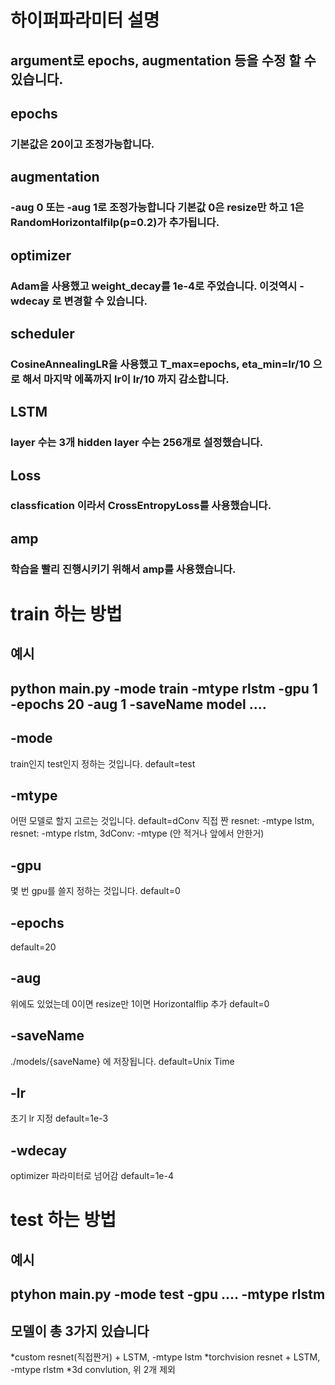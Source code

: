 # 하이퍼파라미터 설명
## argument로 epochs, augmentation 등을 수정 할 수 있습니다.
## epochs
### 기본값은 20이고 조정가능합니다.
## augmentation 
### -aug 0 또는 -aug 1로 조정가능합니다 기본값 0은 resize만 하고 1은 RandomHorizontalfilp(p=0.2)가 추가됩니다.
## optimizer
### Adam을 사용했고 weight_decay를 1e-4로 주었습니다. 이것역시 -wdecay 로 변경할 수 있습니다.
## scheduler
### CosineAnnealingLR을 사용했고 T_max=epochs, eta_min=lr/10 으로 해서 마지막 에폭까지 lr이 lr/10 까지 감소합니다.
## LSTM
### layer 수는 3개 hidden layer 수는 256개로 설정했습니다.
## Loss
### classfication 이라서 CrossEntropyLoss를 사용했습니다.
## amp
### 학습을 빨리 진행시키기 위해서 amp를 사용했습니다.

# train 하는 방법
## 예시
## python main.py -mode train -mtype rlstm -gpu 1 -epochs 20 -aug 1 -saveName model ....
## -mode
train인지 test인지 정하는 것입니다. 
default=test
## -mtype
어떤 모델로 할지 고르는 것입니다. 
default=dConv 
직접 짠 resnet: -mtype lstm, resnet: -mtype rlstm, 3dConv: -mtype (안 적거나 앞에서 안한거)
## -gpu
몇 번 gpu를 쓸지 정하는 것입니다.
default=0
## -epochs
default=20
## -aug
위에도 있었는데 0이면 resize만 1이면 Horizontalflip 추가
default=0
## -saveName
./models/{saveName} 에 저장됩니다.
default=Unix Time
## -lr
초기 lr 지정 
default=1e-3
## -wdecay
optimizer 파라미터로 넘어감
default=1e-4

# test 하는 방법
## 예시
## ptyhon main.py -mode test -gpu .... -mtype rlstm
## 모델이 총 3가지 있습니다
*custom resnet(직접짠거) + LSTM, -mtype lstm
*torchvision resnet + LSTM, -mtype rlstm
*3d convlution, 위 2개 제외
